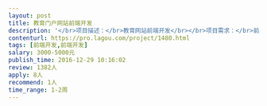 ```yaml
---                
layout: post       
title: 教育门户网站前端开发           
description: '</br>项目描述：</br>教育网站前端开发</br></br>项目需求：</br>前端页面约10个，已有UI、后端、数据</br>前端只需更换样式和布局。</br></br>人员要求：</br>北京地区优先，对技术框架无要求，项目年前上线。</br>'     
contenturl: https://pro.lagou.com/project/1480.html      
tags: [前端开发,前端开发]            
salary: 3000-5000元          
publish_time: 2016-12-29 10:16:02         
review: 1382人                   
apply: 8人                   
recommend: 1人                   
time_range: 1-2周              
---                 
```

